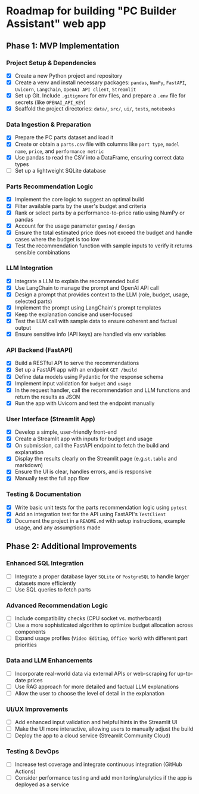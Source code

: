 # Roadmap for building "PC Builder Assistant" web app

## Phase 1: MVP Implementation

### Project Setup & Dependencies
- [x] Create a new Python project and repository
- [x] Create a venv and install necessary packages: `pandas`, `NumPy`, `FastAPI`, `Uvicorn`, `LangChain`, `OpenAI API client`, `Streamlit`
- [x] Set up Git. Include `.gitignore` for env files, and prepare a `.env` file for secrets (like `OPENAI_API_KEY`)
- [x] Scaffold the project directories: `data/`, `src/`, `ui/`, `tests`, `notebooks`

### Data Ingestion & Preparation
- [x] Prepare the PC parts dataset and load it
- [x] Create or obtain a `parts.csv` file with columns like `part type`, `model name`, `price`, and `performance metric`
- [x] Use pandas to read the CSV into a DataFrame, ensuring correct data types
- [ ] Set up a lightweight SQLite database

### Parts Recommendation Logic
- [x] Implement the core logic to suggest an optimal build
- [x] Filter available parts by the user's budget and criteria
- [x] Rank or select parts by a performance-to-price ratio using NumPy or pandas
- [x] Account for the usage parameter `gaming` / `design`
- [x] Ensure the total estimated price does not exceed the budget and handle cases where the budget is too low
- [x] Test the recommendation function with sample inputs to verify it returns sensible combinations

### LLM Integration
- [x] Integrate a LLM to explain the recommended build
- [x] Use LangChain to manage the prompt and OpenAI API call
- [x] Design a prompt that provides context to the LLM (role, budget, usage, selected parts)
- [x] Implement the prompt using LangChain's prompt templates
- [x] Keep the explanation concise and user-focused
- [x] Test the LLM call with sample data to ensure coherent and factual output
- [x] Ensure sensitive info (API keys) are handled via env variables

### API Backend (FastAPI)
- [x] Build a RESTful API to serve the recommendations
- [x] Set up a FastAPI app with an endpoint `GET /build`
- [x] Define data models using Pydantic for the response schema
- [x] Implement input validation for `budget` and `usage`
- [x] In the request handler, call the recommendation and LLM functions and return the results as JSON
- [x] Run the app with Uvicorn and test the endpoint manually

### User Interface (Streamlit App)
- [x] Develop a simple, user-friendly front-end
- [x] Create a Streamlit app with inputs for budget and usage
- [x] On submission, call the FastAPI endpoint to fetch the build and explanation
- [x] Display the results clearly on the Streamlit page (e.g.`st.table` and markdown)
- [x] Ensure the UI is clear, handles errors, and is responsive
- [x] Manually test the full app flow

### Testing & Documentation
- [x] Write basic unit tests for the parts recommendation logic using `pytest`
- [x] Add an integration test for the API using FastAPI's `TestClient`
- [x] Document the project in a `README.md` with setup instructions, example usage, and any assumptions made

## Phase 2: Additional Improvements

### Enhanced SQL Integration
- [ ] Integrate a proper database layer `SQLite` or `PostgreSQL` to handle larger datasets more efficiently
- [ ] Use SQL queries to fetch parts

### Advanced Recommendation Logic
- [ ] Include compatibility checks (CPU socket vs. motherboard)
- [ ] Use a more sophisticated algorithm to optimize budget allocation across components
- [ ] Expand usage profiles (`Video Editing`, `Office Work`) with different part priorities

### Data and LLM Enhancements
- [ ] Incorporate real-world data via external APIs or web-scraping for up-to-date prices
- [ ] Use RAG approach for more detailed and factual LLM explanations
- [ ] Allow the user to choose the level of detail in the explanation

### UI/UX Improvements
- [ ] Add enhanced input validation and helpful hints in the Streamlit UI
- [ ] Make the UI more interactive, allowing users to manually adjust the build
- [ ] Deploy the app to a cloud service (Streamlit Community Cloud)

### Testing & DevOps
- [ ] Increase test coverage and integrate continuous integration (GitHub Actions)
- [ ] Consider performance testing and add monitoring/analytics if the app is deployed as a service